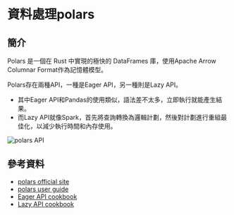 # 資料處理polars

## 簡介

Polars 是一個在 Rust 中實現的極快的 DataFrames 庫，使用Apache Arrow Columnar Format作為記憶體模型。

Polars存在兩種API，一種是Eager API，另一種則是Lazy API。

* 其中Eager API和Pandas的使用類似，語法差不太多，立即執行就能產生結果。
* 而Lazy API就像Spark，首先將查詢轉換為邏輯計劃，然後對計劃進行重組最佳化，以減少執行時間和內存使用。

![polars API](.gitbook/assets/polars\_api-min.png)



## 參考資料

* [polars official site](https://www.pola.rs/)
* [polars user guide](https://pola-rs.github.io/polars-book/user-guide/index.html)
* [Eager API cookbook](https://pola-rs.github.io/polars/polars/docs/eager/index.html)
* [Lazy API cookbook](https://pola-rs.github.io/polars/polars/docs/lazy/index.html)

